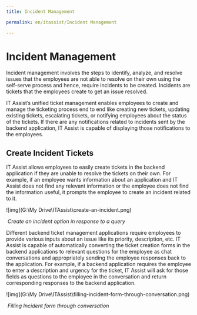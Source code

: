```yaml
---
title: Incident Management

permalink: en/itassist/Incident Management

---
```


# Incident Management

Incident management involves the steps to identify, analyze, and resolve issues that the employees are not able to resolve on their own using the self-serve process and hence, require incidents to be created. Incidents are tickets that the employees create to get an issue resolved. 

IT Assist’s unified ticket management enables employees to create and manage the ticketing process end to end like creating new tickets, updating existing tickets, escalating tickets, or notifying employees about the status of the tickets. If there are any notifications related to incidents sent by the backend application, IT Assist is capable of displaying those notifications to the employees.

## Create Incident Tickets

IT Assist allows employees to easily create tickets in the backend application if they are unable to resolve the tickets on their own. For example, if an employee wants information about an application and IT Assist does not find any relevant information or the employee does not find the information useful, it prompts the employee to create an incident related to it.

![img](G:\My Drive\ITAssist\create-an-incident.png)

​														 *Create an incident option in response to a query*

Different backend ticket management applications require employees to provide various inputs about an issue like its priority, description, etc. IT Assist is capable of automatically converting the ticket creation forms in the backend applications to relevant questions for the employee as chat conversations and appropriately sending the employee responses back to the application. For example, if a backend application requires the employee to enter a description and urgency for the ticket, IT Assist will ask for those fields as questions to the employee in the conversation and return corresponding responses to the backend application. 

![img](G:\My Drive\ITAssist\filling-incident-form-through-conversation.png)

​															*Filling Incident form through conversation*

